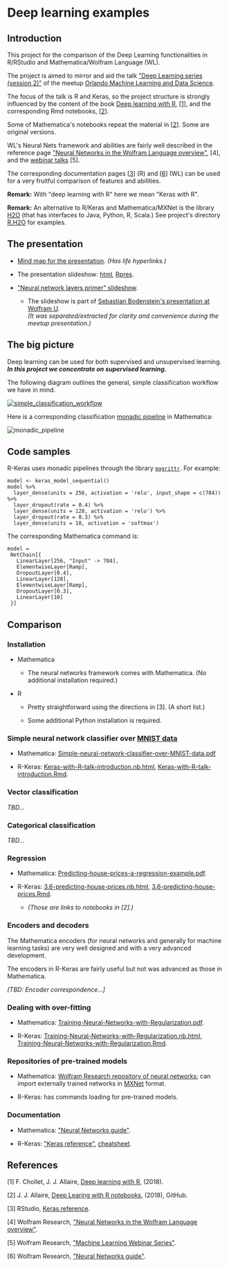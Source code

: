 # Deep learning examples

## Introduction

This project for the comparison of the Deep Learning functionalities in R/RStudio and Mathematica/Wolfram Language (WL).

The project is aimed to mirror and aid the talk 
["Deep Learning series (session 2)"](https://www.meetup.com/Orlando-MLDS/events/250086544/)
of the meetup
[Orlando Machine Learning and Data Science](https://www.meetup.com/Orlando-MLDS).

The focus of the talk is R and Keras, so the project structure is strongly influenced by the content 
of the book [Deep learning with R](https://www.manning.com/books/deep-learning-with-r), 
\[[1](https://www.manning.com/books/deep-learning-with-r)\], and 
the corresponding Rmd notebooks, \[[2](https://github.com/jjallaire/deep-learning-with-r-notebooks)\].

Some of Mathematica's notebooks repeat the material in \[[2](https://github.com/jjallaire/deep-learning-with-r-notebooks)\]. 
Some are original versions.

WL's Neural Nets framework and abilities are fairly well described in the 
reference page 
["Neural Networks in the Wolfram Language overview"](http://reference.wolfram.com/language/tutorial/NeuralNetworksOverview.html), \[4\],
and the [webinar talks](http://www.wolfram.com/broadcast/c?c=442) \[5\].

The corresponding documentation pages 
\[[3](https://keras.rstudio.com/reference/index.html)\] (R) and 
\[[6](http://reference.wolfram.com/language/guide/NeuralNetworks.html)\] (WL) 
can be used for a very fruitful comparison of features and abilities.

**Remark:** With "deep learning with R" here we mean "Keras with R". 

**Remark:** An alternative to R/Keras and Mathematica/MXNet is the library 
[H2O](https://www.h2o.ai) (that has interfaces to Java, Python, R, Scala.) See project's directory 
[R.H2O](https://github.com/antononcube/MathematicaVsR/tree/master/Projects/DeepLearningExamples/R.H2O) 
for examples.


## The presentation

- [Mind map for the presentation](https://github.com/antononcube/MathematicaVsR/blob/master/Projects/DeepLearningExamples/Diagrams/Deep-learning-with-Keras-in-R-mind-map.pdf).
*(Has life hyperlinks.)*

- The presentation slideshow: 
  [html](http://htmlpreview.github.io/?https://github.com/antononcube/MathematicaVsR/blob/master/Projects/DeepLearningExamples/R/Keras-with-R-talk-slideshow.html#/),
  [Rpres](https://github.com/antononcube/MathematicaVsR/blob/master/Projects/DeepLearningExamples/R/Keras-with-R-talk-slideshow.Rpres).

- ["Neural network layers primer" slideshow](https://github.com/antononcube/MathematicaVsR/blob/master/Projects/DeepLearningExamples/Mathematica/Neural-network-layers-primer.pdf).

  - The slideshow is part of [Sebastian Bodenstein's presentation at Wolfram U](http://www.wolfram.com/broadcast/video.php?c=442&v=2173).     
  *(It was separated/extracted for clarity and convenience during the meetup presentation.)*

## The big picture

Deep learning can be used for both supervised and unsupervised learning. 
***In this project we concentrate on supervised learning.*** 

The following diagram outlines the general, simple classification workflow we have in mind.

[![simple_classification_workflow](https://imgur.com/OT5Qkqil.png)]()

Here is a corresponding classification [monadic pipeline](https://en.wikipedia.org/wiki/Monad_(functional_programming)) 
in Mathematica:

![monadic_pipeline](https://imgur.com/zwjBynL.png)

## Code samples

R-Keras uses monadic pipelines through the library [`magrittr`](https://github.com/tidyverse/magrittr). 
For example:

    model <- keras_model_sequential() 
    model %>% 
      layer_dense(units = 256, activation = 'relu', input_shape = c(784)) %>% 
      layer_dropout(rate = 0.4) %>% 
      layer_dense(units = 128, activation = 'relu') %>%
      layer_dropout(rate = 0.3) %>%
      layer_dense(units = 10, activation = 'softmax')

The corresponding Mathematica command is:

    model =
     NetChain[{
       LinearLayer[256, "Input" -> 784],
       ElementwiseLayer[Ramp],            
       DropoutLayer[0.4],
       LinearLayer[128],
       ElementwiseLayer[Ramp],            
       DropoutLayer[0.3],
       LinearLayer[10]
     }]

## Comparison 

### Installation

- Mathematica

  - The neural networks framework comes with Mathematica. (No additional installation required.)

- R

  - Pretty straightforward using the directions in \[3\]. (A short list.)

  - Some additional Python installation is required. 

### Simple neural network classifier over [MNIST data](http://yann.lecun.com/exdb/mnist/)

- Mathematica: 
[Simple-neural-network-classifier-over-MNIST-data.pdf](https://github.com/antononcube/MathematicaVsR/blob/master/Projects/DeepLearningExamples/Mathematica/Simple-neural-network-classifier-over-MNIST-data.pdf)

- R-Keras: 
[Keras-with-R-talk-introduction.nb.html](http://htmlpreview.github.io/?https://github.com/antononcube/MathematicaVsR/blob/master/Projects/DeepLearningExamples/R/Keras-with-R-talk-introduction.nb.html),
[Keras-with-R-talk-introduction.Rmd](https://github.com/antononcube/MathematicaVsR/blob/master/Projects/DeepLearningExamples/R/Keras-with-R-talk-introduction.Rmd).


### Vector classification

*TBD...*

### Categorical classification

*TBD...*

### Regression

- Mathematica: 
[Predicting-house-prices-a-regression-example.pdf](https://github.com/antononcube/MathematicaVsR/blob/master/Projects/DeepLearningExamples/Mathematica/Predicting-house-prices-a-regression-example.pdf).

- R-Keras:
[3.6-predicting-house-prices.nb.html](https://jjallaire.github.io/deep-learning-with-r-notebooks/notebooks/3.6-predicting-house-prices.nb.html),
[3.6-predicting-house-prices.Rmd](https://github.com/jjallaire/deep-learning-with-r-notebooks/blob/master/notebooks/3.6-predicting-house-prices.Rmd).
 
  - *(Those are links to notebooks in \[2\].)*
  
### Encoders and decoders

The Mathematica encoders (for neural networks and generally for machine learning tasks) are very well designed 
and with a very advanced development.

The encoders in R-Keras are fairly useful but not was advanced as those in Mathematica.

*[TBD: Encoder correspondence...]* 

### Dealing with over-fitting

- Mathematica: 
[Training-Neural-Networks-with-Regularization.pdf](https://github.com/antononcube/MathematicaVsR/blob/master/Projects/DeepLearningExamples/Mathematica/Training-Neural-Networks-with-Regularization.pdf).

- R-Keras:
[Training-Neural-Networks-with-Regularization.nb.html](http://htmlpreview.github.io/?https://github.com/antononcube/MathematicaVsR/blob/master/Projects/DeepLearningExamples/R/Training-Neural-Networks-with-Regularization.nb.html),
[Training-Neural-Networks-with-Regularization.Rmd](https://github.com/antononcube/MathematicaVsR/blob/master/Projects/DeepLearningExamples/R/Training-Neural-Networks-with-Regularization.Rmd).

### Repositories of pre-trained models

- Mathematica: 
[Wolfram Research repository of neural networks](http://resources.wolframcloud.com/NeuralNetRepository);
can import externally trained networks in 
[MXNet](http://reference.wolfram.com/language/ref/format/MXNet.html) 
format.

- R-Keras: has commands loading for pre-trained models.   

### Documentation
 
- Mathematica: ["Neural Networks guide"](http://reference.wolfram.com/language/guide/NeuralNetworks.html).   

- R-Keras: ["Keras reference"](https://keras.rstudio.com/reference/index.html), 
  [cheatsheet](https://github.com/rstudio/cheatsheets/raw/master/keras.pdf).

## References

\[1\] F. Chollet, J. J. Allaire, [Deep learning with R](https://www.manning.com/books/deep-learning-with-r), (2018).

\[2\] J. J. Allaire, [Deep Learing with R notebooks](https://github.com/jjallaire/deep-learning-with-r-notebooks), (2018), GitHub.

\[3\] RStudio, [Keras reference](https://keras.rstudio.com/reference/index.html).

\[4\] Wolfram Research, ["Neural Networks in the Wolfram Language overview"](http://reference.wolfram.com/language/tutorial/NeuralNetworksOverview.html).

\[5\] Wolfram Research, ["Machine Learning Webinar Series"](http://www.wolfram.com/broadcast/c?c=442).
 
\[6\] Wolfram Research, ["Neural Networks guide"](http://reference.wolfram.com/language/guide/NeuralNetworks.html).   

